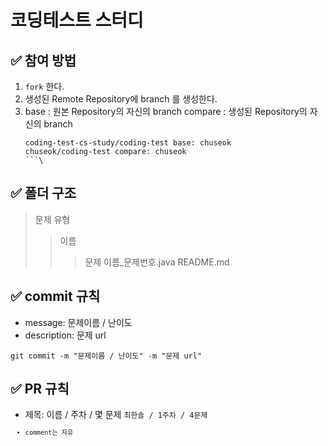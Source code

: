 # 코딩테스트 스터디

## ✅ 참여 방법

1. <code>fork</code> 한다.
2. 생성된 Remote Repository에 branch 를 생성한다.
3. base : 원본 Repository의 자신의 branch
   compare : 생성된 Repository의 자신의 branch
   ```
   coding-test-cs-study/coding-test base: chuseok
   chuseok/coding-test compare: chuseok
   ```\

## ✅ 폴더 구조
> 문제 유형
>   > 이름
>   >   > 문제 이름_문제번호.java
>   >   > README.md

## ✅ commit 규칙
- message: 문제이름 / 난이도
- description: 문제 url
```
git commit -m "문제이름 / 난이도" -m "문제 url"
```

## ✅ PR 규칙
- 제목: 이름 / 주차 / 몇 문제
  <code>최한솔 / 1주차 / 4문제<code>
- comment는 자유
